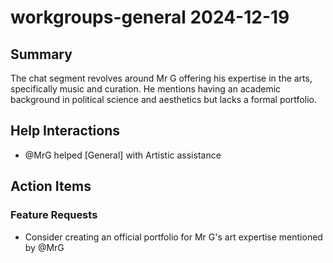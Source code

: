 # workgroups-general 2024-12-19

## Summary
The chat segment revolves around Mr G offering his expertise in the arts, specifically music and curation. He mentions having an academic background in political science and aesthetics but lacks a formal portfolio.

## Help Interactions
- @MrG helped [General] with Artistic assistance

## Action Items

### Feature Requests
- Consider creating an official portfolio for Mr G's art expertise mentioned by @MrG